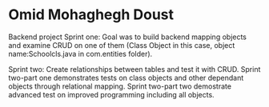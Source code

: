 # Omid Mohaghegh Doust
 Backend project
Sprint one: Goal was to build backend mapping objects and examine CRUD on one of them (Class Object in this case, object name:Schoolcls.java in com.entities folder).

Sprint two: Create relationships between tables and test it with CRUD. Sprint two-part one demonstrates tests on class objects and other dependant objects through relational mapping. Sprint two-part two demostrate advanced test on improved programming including all objects.
